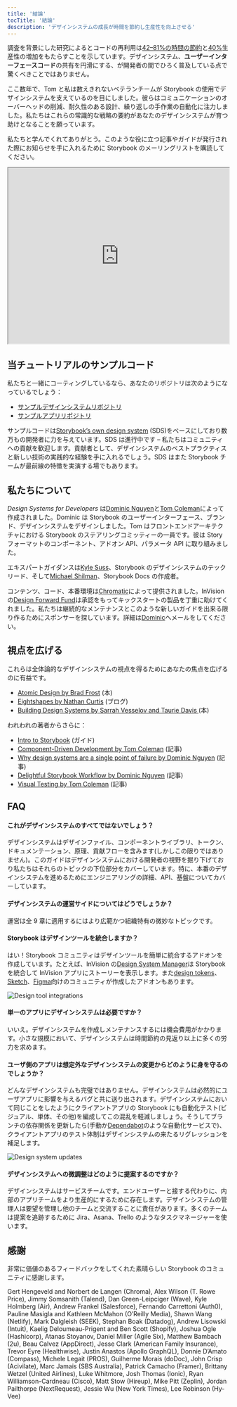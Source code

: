 ```yaml
---
title: '結論'
tocTitle: '結論'
description: 'デザインシステムの成長が時間を節約し生産性を向上させる'
---
```


調査を背景にした研究によるとコードの再利用は[42–81%の時間の節約](https://www.researchgate.net/publication/3188437_Evaluating_Software_Reuse_Alternatives_A_Model_and_Its_Application_to_an_Industrial_Case_Study?ev=publicSearchHeader&_sg=g8WraNGZNGPw0R-1-jGpy0XwUDeAr3qb472J6lhisyQ3l24pSmndO6anMdX2L3HdWHifsczPegR9wjA)と[40%](http://www.cin.ufpe.br/~in1045/papers/art03.pdf)生産性の増加をもたらすことを示しています。デザインシステム、**ユーザーインターフェースコード**の共有を円滑にする、が開発者の間でひろく普及している点で驚くべきことではありません。

ここ数年で、Tom と私は数えきれないベテランチームが Storybook の使用でデザインシステムを支えているのを目にしました。彼らはコミュニケーションのオーバーヘッドの削減、耐久性のある設計、繰り返しの手作業の自動化に注力しました。私たちはこれらの常識的な戦略の要約があなたのデザインシステムが育つ助けとなることを願っています。

私たちと学んでくれてありがとう。このような役に立つ記事やガイドが発行された際にお知らせを手に入れるために Storybook のメーリングリストを購読してください。

<iframe style="height:400px;width:100%;max-width:800px;margin:0px auto;" src="https://upscri.be/d42fc0?as_embed"></iframe>

## 当チュートリアルのサンプルコード

私たちと一緒にコーティングしているなら、あなたのリポジトリは次のようになっているでしょう：

- [サンプルデザインシステムリポジトリ](https://github.com/chromaui/learnstorybook-design-system)
- [サンプルアプリリポジトリ](https://github.com/chromaui/learnstorybook-design-system-example-app)

サンプルコードは[Storybook’s own design system](https://github.com/storybookjs/design-system) (SDS)をベースにしており数万もの開発者に力を与えています。SDS は進行中です – 私たちはコミュニティへの貢献を歓迎します。貢献者として、デザインシステムのベストプラクティスと新しい技術の実践的な経験を手に入れるでしょう。SDS はまた Storybook チームが最前線の特徴を実演する場でもあります。

## 私たちについて

_Design Systems for Developers_ は[Dominic Nguyen](https://twitter.com/domyen)と[Tom Coleman](https://twitter.com/tmeasday)によって作成されました。Dominic は Storybook のユーザーインターフェース、ブランド、デザインシステムをデザインしました。Tom はフロントエンドアーキテクチャにおける Storybook のステアリングコミッティーの一員です。彼は Story フォーマットのコンポーネント、アドオン API、パラメータ API に取り組みました。

エキスパートガイダンスは[Kyle Suss](https://github.com/kylesuss)、Storybook のデザインシステムのテックリード、そして[Michael Shilman](https://twitter.com/mshilman)、Storybook Docs の作成者。

コンテンツ、コード、本番環境は[Chromatic](https://www.chromatic.com/)によって提供されました。InVision の[Design Forward Fund](https://www.invisionapp.com/design-forward-fund)は承認をもってキックスタートの製品を丁重に助けてくれました。私たちは継続的なメンテナンスとこのような新しいガイドを出来る限り作るためにスポンサーを探しています。詳細は[Dominic](mailto:dom@chromatic.com)へメールをしてください。

## 視点を広げる

これらは全体論的なデザインシステムの視点を得るためにあなたの焦点を広げるのに有益です。

- [Atomic Design by Brad Frost](http://atomicdesign.bradfrost.com/) (本)
- [Eightshapes by Nathan Curtis](https://medium.com/eightshapes-llc/tagged/design-systems) (ブログ)
- [Building Design Systems by Sarrah Vesselov and Taurie Davis ](https://www.amazon.com/Building-Design-Systems-Experiences-Language/dp/148424513X) (本)

われわれの著者からさらに：

- [Intro to Storybook](http://learnstorybook.com/intro-to-storybook) (ガイド)
- [Component-Driven Development by Tom Coleman](https://www.componentdriven.org/) (記事)
- [Why design systems are a single point of failure by Dominic Nguyen](https://www.chromatic.com/blog/why-design-systems-are-a-single-point-of-failure) (記事)
- [Delightful Storybook Workflow by Dominic Nguyen](https://www.chromatic.com/blog/the-delightful-storybook-workflow) (記事)
- [Visual Testing by Tom Coleman](https://www.chromatic.com/blog/visual-testing-the-pragmatic-way-to-test-uis/) (記事)

## FAQ

#### これがデザインシステムのすべてではないでしょう？

デザインシステムはデザインファイル、コンポーネントライブラリ、トークン、ドキュメンテーション、原理、貢献フローを含みます(しかしこの限りではありません)。このガイドはデザインシステムにおける開発者の視野を掘り下げており私たちはそれらのトピックの下位部分をカバーしています。特に、本番のデザインシステムを進めるためにエンジニアリングの詳細、API、基盤についてカバーしています。

#### デザインシステムの運営サイドについてはどうでしょうか？

運営は全 9 章に適用するにはより広範かつ組織特有の微妙なトピックです。

#### Storybook はデザインツールを統合しますか？

はい！Storybook コミュニティはデザインツールを簡単に統合するアドオンを作成しています。たとえば、InVision の[Design System Manager](https://www.invisionapp.com/design-system-manager)は Storybook を統合して InVision アプリにストーリーを表示します。また[design tokens](https://github.com/UX-and-I/storybook-design-token)、[Sketch](https://github.com/chrisvxd/story2sketch)、[Figma](https://github.com/pocka/storybook-addon-designs)向けのコミュニティが作成したアドオンもあります。

![Design tool integrations](/design-systems-for-developers/storybook-integrations-design.jpg)

#### 単一のアプリにデザインシステムは必要ですか？

いいえ。デザインシステムを作成しメンテナンスするには機会費用がかかります。小さな規模において、デザインシステムは時間節約の見返り以上に多くの労力を求めます。

#### ユーザ側のアプリは想定外なデザインシステムの変更からどのように身を守るのでしょうか？

どんなデザインシステムも完璧ではありません。デザインシステムは必然的にユーザアプリに影響を与えるバグと共に送り出されます。デザインシステムにおいて同じことをしたようにクライアントアプリの Storybook にも自動化テスト(ビジュアル、単体、その他)を編成してこの混乱を軽減しましょう。そうしてブランチの依存関係を更新したら(手動か[Dependabot](https://dependabot.com/)のような自動化サービスで)、クライアントアプリのテスト体制はデザインシステムの来たるリグレッションを補足します。

![Design system updates](/design-systems-for-developers/design-system-update.png)

#### デザインシステムへの微調整はどのように提案するのですか？

デザインシステムはサービスチームです。エンドユーザーと接する代わりに、内部のアプリチームをより生産的にするために存在します。デザインシステムの管理人は要望を管理し他のチームと交流することに責任があります。多くのチームは提案を追跡するために Jira、Asana、Trello のようなタスクマネージャーを使います。

## 感謝

非常に価値のあるフィードバックをしてくれた素晴らしい Storybook のコミュニティに感謝します。

Gert Hengeveld and Norbert de Langen (Chroma), Alex Wilson (T. Rowe Price), Jimmy Somsanith (Talend), Dan Green-Leipciger (Wave), Kyle Holmberg (Air), Andrew Frankel (Salesforce), Fernando Carrettoni (Auth0), Pauline Masigla and Kathleen McMahon (O’Reilly Media), Shawn Wang (Netlify), Mark Dalgleish (SEEK), Stephan Boak (Datadog), Andrew Lisowski (Intuit), Kaelig Deloumeau-Prigent and Ben Scott (Shopify), Joshua Ogle (Hashicorp), Atanas Stoyanov, Daniel Miller (Agile Six), Matthew Bambach (2u), Beau Calvez (AppDirect), Jesse Clark (American Family Insurance), Trevor Eyre (Healthwise), Justin Anastos (Apollo GraphQL), Donnie D’Amato (Compass), Michele Legait (PROS), Guilherme Morais (doDoc), John Crisp (Acivilate), Marc Jamais (SBS Australia), Patrick Camacho (Framer), Brittany Wetzel (United Airlines), Luke Whitmore, Josh Thomas (Ionic), Ryan Williamson-Cardneau (Cisco), Matt Stow (Hireup), Mike Pitt (Zeplin), Jordan Pailthorpe (NextRequest), Jessie Wu (New York Times), Lee Robinson (Hy-Vee)
